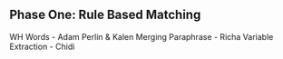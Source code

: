 ## Phase One: Rule Based Matching

WH Words - Adam Perlin & Kalen 
Merging Paraphrase - Richa
Variable Extraction - Chidi



